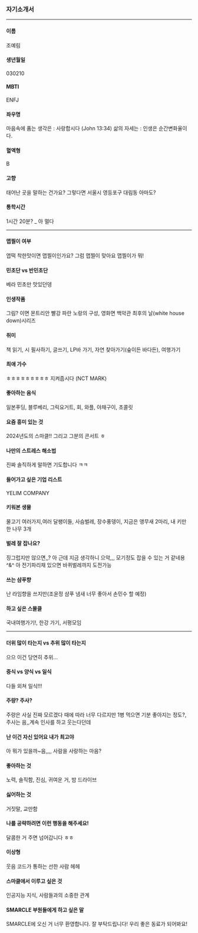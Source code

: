 ### 자기소개서

----------------------------

#### 이름
조예림
#### 생년월일
030210
#### MBTI 
ENFJ
#### 좌우명
마음속에 품는 생각은 : 사랑합시다 (John 13:34)
삶의 자세는 : 인생은 순간변화율이다.
#### 혈액형 
B
#### 고향
태어난 곳을 말하는 건가요? 그렇다면 서울시 영등포구 대림동 아마도?
#### 통학시간
1시간 20분? _ 아 멀다

-----------------------------

#### 맵찔이 여부
엽떡 착한맛이면 맵찔이인가요? 그럼 맵찔이 맞아요 맵찔이가 뭐!
#### 민초단 vs 반민초단
베라 민초만 맛있던뎅
#### 인생작품
그림? 이면 몬트리안 빨강 파란 노랑의 구성, 영화면 백악관 최후의 날(white house down)시리즈
#### 취미 
책 읽기, 시 필사하기, 글쓰기, LP바 가기, 자연 찾아가기(숲이든 바다든), 여행가기
#### 최애 가수
ㅎㅎㅎㅎㅎㅎㅎㅎㅎ 지켜줍시다 (NCT MARK)
#### 좋아하는 음식  
일본푸딩, 블루베리, 그릭요거트, 회, 와플, 야채구이, 초콜릿
#### 요즘 흥미 있는 것
2024년도의 스마클!! 그리고 그분의 콘서트 ㅎ
#### 나만의 스트레스 해소법
진짜 솔직하게 말하면 기도합니다 ㅋㅋ
#### 들어가고 싶은 기업 리스트
YELIM COMPANY
#### 키워본 생물
물고기 여러가지,여러 달팽이들, 사슴벌레, 장수풍뎅이, 지금은 앵무새 2마리, 내 키만 한 나무 3개
#### 벌레 잘 잡나요?
징그럽지만 않으면,,? 아 근데 지금 생각하니 으악,,, 모기정도 잡을 수 있는 거 같네용 ^&^ 아 전기파리채 있으면 바퀴벌레까지 도전가능
#### 쓰는 샴푸향
난 라임향을 쓰지만(조윤정 샴푸 냄새 너무 좋아서 손민수 할 예정)
#### 하고 싶은 스몰클
국내여행가기!, 한강 가기, 서평모임

-----------------------------------------------------------------

#### 더위 많이 타는지 vs 추위 많이 타는지
으으 이건 당연히 추위... 
#### 중식 vs 양식 vs 일식
다들 외쳐 일식!!!
#### 주량? 주사?
주량은 사실 진짜 모르겠다 때에 따라 너무 다르지만 1병 먹으면 기분 좋아지는 정도?, 주사는 음,,계속 인사를 하고 웃는다던데
#### 난 이건 자신 있어요 내가 최고야
아 뭐가 있을까~음,,,, 사람을 사랑하는 마음?
#### 좋아하는 것
노력, 솔직함, 진심, 귀여운 거, 밤 드라이브
#### 싫어하는 것
거짓말, 교만함
#### 나를 공략하려면 이런 행동을 해주세요!
달콤한 거 주면 넘어갑니다 ㅎㅎ
#### 이상형
웃음 코드가 통하는 선한 사람 헤헤
#### 스마클에서 이루고 싶은 것
인공지능 지식, 사람들과의 소중한 관계
#### SMARCLE 부원들에게 하고 싶은 말
SMARCLE에 오신 거 너무 환영합니다. 잘 부탁드립니다! 우리 좋은 동료가 되어봐요!
